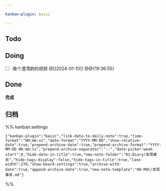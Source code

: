 ```yaml
---

kanban-plugin: basic

---
```


## Todo



## Doing

- [ ] 做个澄清韵的视频 @[[2024-01-10]] @@{19:36:55}


## Done

**完成**


## 归档





%% kanban:settings
```
{"kanban-plugin":"basic","link-date-to-daily-note":true,"time-format":"HH:mm:ss","date-format":"YYYY-MM-DD","show-relative-date":true,"prepend-archive-date":true,"prepend-archive-format":"YYYY-MM-DD HH:mm:ss","prepend-archive-separator":"--","date-picker-week-start":0,"hide-date-in-title":true,"new-note-folder":"01-Diary/本周事务","hide-tags-display":false,"hide-tags-in-title":true,"lane-width":270,"show-board-settings":true,"archive-with-date":true,"append-archive-date":true,"new-note-template":"00-MOC/本周事务.md"}
```
%%